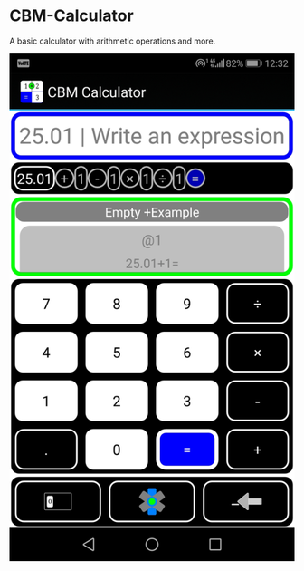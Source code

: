 # CBM-Calculator

A basic calculator with arithmetic operations and more.

![Basic screen](https://github.com/Kapiten/CBM-Calculator/blob/main/CBMCalculator/images/Screenshot_20220914-123238.jpg)
